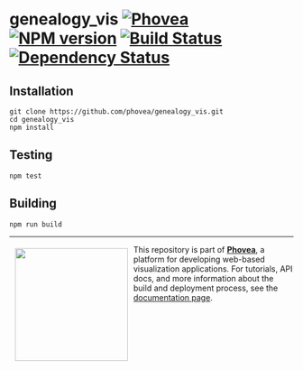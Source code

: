 genealogy_vis [![Phovea][phovea-image]][phovea-url] [![NPM version][npm-image]][npm-url] [![Build Status][travis-image]][travis-url] [![Dependency Status][daviddm-image]][daviddm-url]
=====================



Installation
------------

```
git clone https://github.com/phovea/genealogy_vis.git
cd genealogy_vis
npm install
```

Testing
-------

```
npm test
```

Building
--------

```
npm run build
```



***

<a href="https://caleydo.org"><img src="http://caleydo.org/assets/images/logos/caleydo.svg" align="left" width="200px" hspace="10" vspace="6"></a>
This repository is part of **[Phovea](http://phovea.caleydo.org/)**, a platform for developing web-based visualization applications. For tutorials, API docs, and more information about the build and deployment process, see the [documentation page](http://caleydo.org/documentation/).


[phovea-image]: https://img.shields.io/badge/Phovea-Application-1BA64E.svg
[phovea-url]: https://phovea.caleydo.org
[npm-image]: https://badge.fury.io/js/genealogy_vis.svg
[npm-url]: https://npmjs.org/package/genealogy_vis
[travis-image]: https://travis-ci.org/phovea/genealogy_vis.svg?branch=master
[travis-url]: https://travis-ci.org/phovea/genealogy_vis
[daviddm-image]: https://david-dm.org/phovea/genealogy_vis.svg?theme=shields.io
[daviddm-url]: https://david-dm.org/phovea/genealogy_vis
